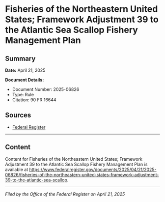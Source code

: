 # Fisheries of the Northeastern United States; Framework Adjustment 39 to the Atlantic Sea Scallop Fishery Management Plan

## Summary

**Date:** April 21, 2025

**Document Details:**
- Document Number: 2025-06826
- Type: Rule
- Citation: 90 FR 16644

## Sources
- [Federal Register](https://www.federalregister.gov/documents/2025/04/21/2025-06826/fisheries-of-the-northeastern-united-states-framework-adjustment-39-to-the-atlantic-sea-scallop)

---

## Content

Content for Fisheries of the Northeastern United States; Framework Adjustment 39 to the Atlantic Sea Scallop Fishery Management Plan is available at https://www.federalregister.gov/documents/2025/04/21/2025-06826/fisheries-of-the-northeastern-united-states-framework-adjustment-39-to-the-atlantic-sea-scallop.

---

*Filed by the Office of the Federal Register on April 21, 2025*
